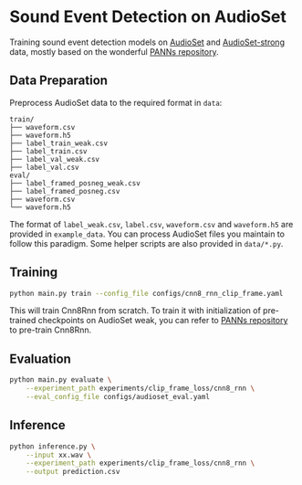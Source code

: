 # Sound Event Detection on AudioSet

Training sound event detection models on [AudioSet](https://research.google.com/audioset/) and [AudioSet-strong](https://research.google.com/audioset/download_strong.html) data, mostly based on the wonderful [PANNs repository](https://github.com/qiuqiangkong/audioset_tagging_cnn). 

## Data Preparation

Preprocess AudioSet data to the required format in `data`:
```
train/
├── waveform.csv
├── waveform.h5
├── label_train_weak.csv
├── label_train.csv
├── label_val_weak.csv
├── label_val.csv
eval/
├── label_framed_posneg_weak.csv
├── label_framed_posneg.csv
├── waveform.csv
└── waveform.h5
```
The format of `label_weak.csv`, `label.csv`, `waveform.csv` and `waveform.h5` are provided in `example_data`.
You can process AudioSet files you maintain to follow this paradigm.
Some helper scripts are also provided in `data/*.py`.

## Training

```bash
python main.py train --config_file configs/cnn8_rnn_clip_frame.yaml
```
This will train Cnn8Rnn from scratch.
To train it with initialization of pre-trained checkpoints on AudioSet weak, you can refer to [PANNs repository](https://github.com/qiuqiangkong/audioset_tagging_cnn) to pre-train Cnn8Rnn.

## Evaluation
```bash
python main.py evaluate \
    --experiment_path experiments/clip_frame_loss/cnn8_rnn \
    --eval_config_file configs/audioset_eval.yaml
```

## Inference
```bash
python inference.py \
    --input xx.wav \
    --experiment_path experiments/clip_frame_loss/cnn8_rnn \
    --output prediction.csv
```